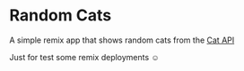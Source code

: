 # Random Cats

A simple remix app that shows random cats from the [Cat API](https://thecatapi.com/)

Just for test some remix deployments ☺
